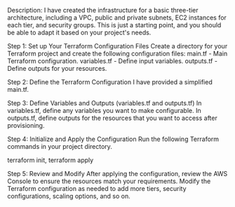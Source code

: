Description: I have created the infrastructure for a basic three-tier architecture, including a VPC, public and private subnets, EC2 instances for each tier, and security groups. This is just a starting point, and you should be able to adapt it based on your project's needs.

Step 1: Set up Your Terraform Configuration Files
Create a directory for your Terraform project and create the following configuration files:
main.tf - Main Terraform configuration.
variables.tf - Define input variables.
outputs.tf - Define outputs for your resources.

Step 2: Define the Terraform Configuration
I have provided a simplified main.tf.

Step 3: Define Variables and Outputs (variables.tf and outputs.tf)
In variables.tf, define any variables you want to make configurable.
In outputs.tf, define outputs for the resources that you want to access after provisioning.

Step 4: Initialize and Apply the Configuration
Run the following Terraform commands in your project directory.

terraform init, 
terraform apply

Step 5: Review and Modify
After applying the configuration, review the AWS Console to ensure the resources match your requirements. Modify the Terraform configuration as needed to add more tiers, security configurations, scaling options, and so on.
